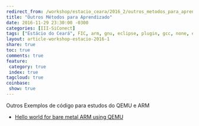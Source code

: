 ```yaml
---
redirect_from: /workshop/estacio_ceara/2016_2/outros_metodos_para_aprendizado/
title: "Outros Métodos para Aprendizado"
date: 2016-11-29 23:30:00 -0300
categories: [III-SiConect]
tags: ["Estácio do Ceará", FIC, arm, gnu, eclipse, plugin, gcc, none, eabi, Workshop, pranejamento]
layout: article-workshop-estacio-2016-1
share: true
toc: true
comments: true
feature:
 category: true
 index: true
tagcloud: true
coinbase:
 show: true
---
```


Outros Exemplos de código para estudos do QEMU e ARM

<!--more-->


 * [Hello world for bare metal ARM using QEMU](https://balau82.wordpress.com/2010/02/28/hello-world-for-bare-metal-arm-using-qemu/)
